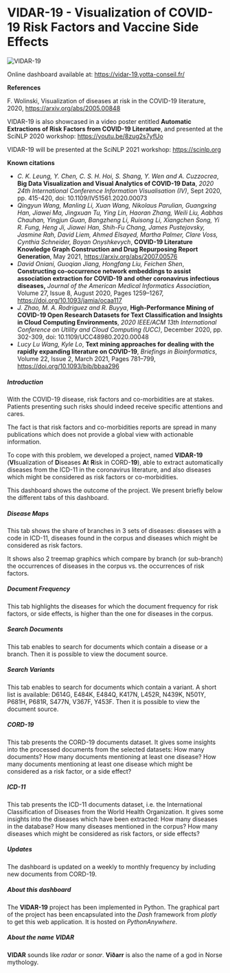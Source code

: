 # VIDAR-19 - Visualization of COVID-19 Risk Factors and Vaccine Side Effects

![VIDAR-19](https://fran6wol.eu.pythonanywhere.com/assets/img/vidar_wm2.png)

Online dashboard available at: https://vidar-19.yotta-conseil.fr/

**References**

F. Wolinski, Visualization of diseases at risk in the COVID-19 literature, 2020, https://arxiv.org/abs/2005.00848

VIDAR-19 is also showcased in a video poster entitled **Automatic Extractions of Risk Factors from COVID-19 Literature**, and  presented at the SciNLP 2020 workshop: https://youtu.be/8zug2s7yfUo

VIDAR-19 will be presented at the SciNLP 2021 workshop: https://scinlp.org

**Known citations**

- *C. K. Leung, Y. Chen, C. S. H. Hoi, S. Shang, Y. Wen and A. Cuzzocrea*,  **Big Data Visualization and Visual Analytics of COVID-19 Data**, *2020 24th International Conference Information Visualisation (IV)*, Sept 2020, pp. 415-420, doi: 10.1109/IV51561.2020.00073
- *Qingyun Wang, Manling Li, Xuan Wang, Nikolaus Parulian, Guangxing Han, Jiawei Ma, Jingxuan Tu, Ying Lin, Haoran Zhang, Weili Liu, Aabhas Chauhan, Yingjun Guan, Bangzheng Li, Ruisong Li, Xiangchen Song, Yi R. Fung, Heng Ji, Jiawei Han, Shih-Fu Chang, James Pustejovsky, Jasmine Rah, David Liem, Ahmed Elsayed, Martha Palmer, Clare Voss, Cynthia Schneider, Boyan Onyshkevych*, **COVID-19 Literature Knowledge Graph Construction and Drug Repurposing Report Generation**, May 2021,  https://arxiv.org/abs/2007.00576
- *David Oniani, Guoqian Jiang, Hongfang Liu, Feichen Shen*, **Constructing  co-occurrence network embeddings to assist association extraction for  COVID-19 and other coronavirus infectious diseases,** *Journal of the American Medical Informatics Association*, Volume 27, Issue 8, August 2020, Pages 1259–1267, https://doi.org/10.1093/jamia/ocaa117 
- *J. Zhao, M. A. Rodriguez and R. Buyya*, **High-Performance Mining of  COVID-19 Open Research Datasets for Text Classification and Insights in  Cloud Computing Environments**, *2020 IEEE/ACM 13th International Conference on Utility and Cloud Computing (UCC)*, December 2020, pp. 302-309, doi: 10.1109/UCC48980.2020.00048
- *Lucy Lu Wang, Kyle Lo*, **Text mining approaches for dealing with the rapidly expanding literature on COVID-19**, *Briefings in Bioinformatics*, Volume 22, Issue 2, March 2021, Pages 781–799, https://doi.org/10.1093/bib/bbaa296

##### Introduction

With the COVID-19 disease, risk factors and co-morbidities are at stakes. Patients presenting such risks should indeed receive specific attentions and cares.

The fact is that risk factors and co-morbidities reports are spread in many publications which does not provide a global view with actionable information.

To cope with this problem, we developed a project, named **VIDAR-19** (**VI**sualization of **D**iseases **A**t **R**isk in CORD-**19**), able to extract automatically diseases from the ICD-11 in the coronavirus literature, and also diseases which might be considered as risk factors or co-morbidities.

This dashboard shows the outcome of the project. We present briefly below the different tabs of this dashboard.

##### Disease Maps

This tab shows the share of branches in 3 sets of diseases: diseases with a code in ICD-11, diseases found in the corpus and diseases which might be considered as risk factors.

It shows also 2 treemap graphics which compare by branch (or sub-branch) the occurrences of diseases in the corpus vs. the occurrences of risk factors.

##### Document Frequency

This tab highlights the diseases for which the document frequency for risk factors, or side effects, is higher than the one for diseases in the corpus.

##### Search Documents

This tab enables to search for documents which contain a disease or a branch. Then it is possible to view the document source.

##### Search Variants

This tab enables to search for documents which contain a variant. A short list is available: D614G, E484K, E484Q, K417N, L452R, N439K, N501Y, P681H, P681R, S477N, V367F, Y453F. Then it is possible to view the document source.

##### CORD-19

This tab presents the CORD-19 documents dataset. It gives some insights into the processed documents from the selected datasets: How many documents? How many documents mentioning at least one disease? How many documents mentioning at least one disease which might be considered as a risk factor, or a side effect?

##### ICD-11

This tab presents the ICD-11 documents dataset, i.e. the International Classification of Diseases from the World Health Organization. It gives some insights into the diseases which have been extracted: How many diseases in the database? How many diseases mentioned in the corpus? How many diseases which might be considered as risk factors, or side effects?

##### Updates

The dashboard is updated on a weekly to monthly frequency by including new documents from CORD-19.

##### About this dashboard

The **VIDAR-19** project has been implemented in Python. The graphical part of the project has been encapsulated into the *Dash* framework from *plotly* to get this web application. It is hosted on *PythonAnywhere*.

##### About the name VIDAR

**VIDAR** sounds like *radar* or *sonar*. **Vi&#240;arr** is also the name of a god in Norse mythology.

